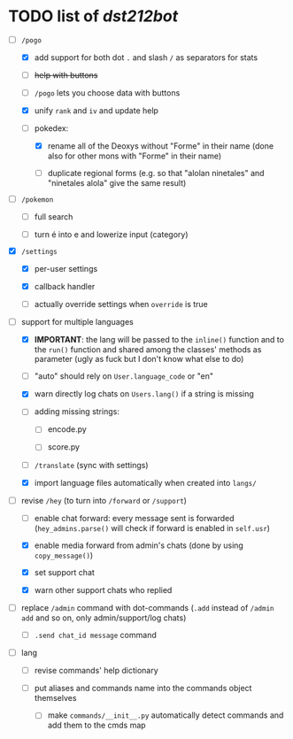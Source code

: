 # TODO list of *dst212bot*

- [ ] `/pogo`
  
  - [x] add support for both dot `.` and slash `/` as separators for stats
  
  - [ ] ~~help with buttons~~
  
  - [ ] `/pogo` lets you choose data with buttons
  
  - [x] unify `rank` and `iv` and update help
  
  - [ ] pokedex:
    
    - [x] rename all of the Deoxys without "Forme" in their name (done also for other mons with "Forme" in their name)
    
    - [ ] duplicate regional forms (e.g. so that "alolan ninetales" and "ninetales alola" give the same result)

- [ ] `/pokemon`
  
  - [ ] full search
  
  - [ ] turn é into e and lowerize input (category)

- [x] `/settings`
  
  - [x] per-user settings
  
  - [x] callback handler
  
  - [ ] actually override settings when `override` is true

- [ ] support for multiple languages
  
  - [x] **IMPORTANT**: the lang will be passed to the `inline()` function and to the `run()` function and shared among the classes' methods as parameter (ugly as fuck but I don't know what else to do)
  
  - [ ] "auto" should rely on `User.language_code` or "en"
  
  - [x] warn directly log chats on `Users.lang()` if a string is missing
  
  - [ ] adding missing strings:
    
    - [ ] encode.py
    
    - [ ] score.py
  
  - [ ] `/translate` (sync with settings)
  
  - [x] import language files automatically when created into `langs/`

- [ ] revise `/hey` (to turn into `/forward` or `/support`)
  
  - [ ] enable chat forward: every message sent is forwarded (`hey_admins.parse()` will check if forward is enabled in `self.usr`)
  
  - [x] enable media forward from admin's chats (done by using `copy_message()`)
  
  - [x] set support chat
  
  - [x] warn other support chats who replied

- [ ] replace `/admin` command with dot-commands (`.add` instead of `/admin add` and so on, only admin/support/log chats)
  
  - [ ] `.send chat_id message` command

- [ ] lang
  
  - [ ] revise commands' help dictionary
  
  - [ ] put aliases and commands name into the commands object themselves
    
    - [ ] make `commands/__init__.py` automatically detect commands and add them to the cmds map
